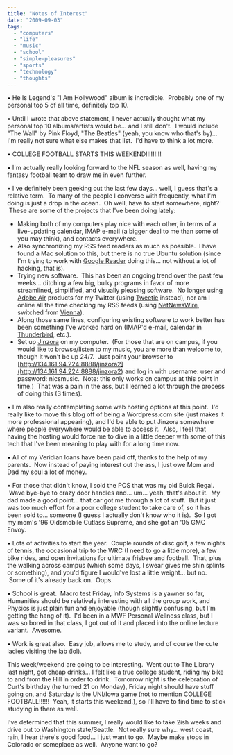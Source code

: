 ```yaml
---
title: "Notes of Interest"
date: "2009-09-03"
tags:
  - "computers"
  - "life"
  - "music"
  - "school"
  - "simple-pleasures"
  - "sports"
  - "technology"
  - "thoughts"
---
```


• He Is Legend's "I Am Hollywood" album is incredible.  Probably one of my personal top 5 of all time, definitely top 10.

• Until I wrote that above statement, I never actually thought what my personal top 10 albums/artists would be... and I still don't.  I would include "The Wall" by Pink Floyd, "The Beatles" (yeah, you know who that's by)... I'm really not sure what else makes that list.  I'd have to think a lot more.

• COLLEGE FOOTBALL STARTS THIS WEEKEND!!!!!!!!!

• I'm actually really looking forward to the NFL season as well, having my fantasy football team to draw me in even further.

• I've definitely been geeking out the last few days... well, I guess that's a relative term.  To many of the people I converse with frequently, what I'm doing is just a drop in the ocean.  Oh well, have to start somewhere, right?  These are some of the projects that I've been doing lately:

- Making both of my computers play nice with each other, in terms of a live-updating calendar, IMAP e-mail (a bigger deal to me than some of you may think), and contacts everywhere.
- Also synchronizing my RSS feed readers as much as possible.  I have found a Mac solution to this, but there is no true Ubuntu solution (since I'm trying to work with [Google Reader](http://www.google.com/reader) doing this... not without a lot of hacking, that is).
- Trying new software.  This has been an ongoing trend over the past few weeks... ditching a few big, bulky programs in favor of more streamlined, simplified, and visually pleasing software.  No longer using [Adobe Air](http://www.adobe.com/products/air/) products for my Twitter (using [Tweetie](http://www.atebits.com/tweetie-mac/) instead), nor am I online all the time checking my RSS feeds (using [NetNewsWire](http://www.newsgator.com/INDIVIDUALS/NETNEWSWIRE/), switched from [Vienna](http://www.vienna-rss.org/)).
- Along those same lines, configuring existing software to work better has been something I've worked hard on (IMAP'd e-mail, calendar in [Thunderbird](http://www.mozillamessaging.com/thunderbird/), etc.).
- Set up [Jinzora](http://en.jinzora.com/) on my computer.  (For those that are on campus, if you would like to browse/listen to my music, you are more than welcome to, though it won't be up 24/7.  Just point your browser to [http://134.161.94.224:8888/jinzora2](http://134.161.94.224:8888/jinzora2) and log in with username: user and password: nicsmusic.  Note: this only works on campus at this point in time.)  That was a pain in the ass, but I learned a lot through the process of doing this (3 times).

• I'm also really contemplating some web hosting options at this point.  I'd really like to move this blog off of being a Wordpress.com site (just makes it more professional appearing), and I'd be able to put Jinzora somewhere where people everywhere would be able to access it.  Also, I feel that having the hosting would force me to dive in a little deeper with some of this tech that I've been meaning to play with for a long time now.

• All of my Veridian loans have been paid off, thanks to the help of my parents.  Now instead of paying interest out the ass, I just owe Mom and Dad my soul a lot of money.

• For those that didn't know, I sold the POS that was my old Buick Regal.  Wave bye-bye to crazy door handles and... um... yeah, that's about it.  My dad made a good point... that car got me through a lot of stuff.  But it just was too much effort for a poor college student to take care of, so it has been sold to... someone (I guess I actually don't know who it is).  So I got my mom's '96 Oldsmobile Cutlass Supreme, and she got an '05 GMC Envoy.

• Lots of activities to start the year.  Couple rounds of disc golf, a few nights of tennis, the occasional trip to the WRC (I need to go a little more), a few bike rides, and open invitations for ultimate frisbee and football.  That, plus the walking across campus (which some days, I swear gives me shin splints or something), and you'd figure I would've lost a little weight... but no.  Some of it's already back on.  Oops.

• School is great.  Macro test Friday, Info Systems is a yawner so far, Humanities should be relatively interesting with all the group work, and Physics is just plain fun and enjoyable (though slightly confusing, but I'm getting the hang of it).  I'd been in a MWF Personal Wellness class, but I was so bored in that class, I got out of it and placed into the online lecture variant.  Awesome.

• Work is great also.  Easy job, allows me to study, and of course the cute ladies visiting the lab (lol).

This week/weekend are going to be interesting.  Went out to The Library last night, got cheap drinks... I felt like a true college student, riding my bike to and from the Hill in order to drink.  Tomorrow night is the celebration of Curt's birthday (he turned 21 on Monday), Friday night should have stuff going on, and Saturday is the UNI/Iowa game (not to mention COLLEGE FOOTBALL!!!!!!  Yeah, it starts this weekend.), so I'll have to find time to stick studying in there as well.

I've determined that this summer, I really would like to take 2ish weeks and drive out to Washington state/Seattle.  Not really sure why... west coast, rain, I hear there's good food... I just want to go.  Maybe make stops in Colorado or someplace as well.  Anyone want to go?
